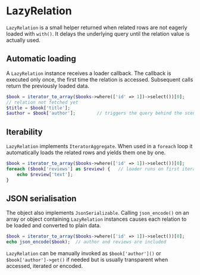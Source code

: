 # LazyRelation

`LazyRelation` is a small helper returned when related rows are not eagerly loaded with `with()`. It delays the underlying query until the relation value is actually used.

## Automatic loading

A `LazyRelation` instance receives a loader callback. The callback is executed only once, the first time the relation is accessed. Subsequent calls return the previously loaded data.

```php
$book = iterator_to_array($books->where(['id' => 1])->select())[0];
// relation not fetched yet
$title = $book['title'];
$author = $book['author'];        // triggers the query behind the scenes
```

## Iterability

`LazyRelation` implements `IteratorAggregate`. When used in a `foreach` loop it automatically loads the related rows and yields them one by one.

```php
$book = iterator_to_array($books->where(['id' => 1])->select())[0];
foreach ($book['reviews'] as $review) {   // loader runs on first iteration
    echo $review['text'];
}
```

## JSON serialisation

The object also implements `JsonSerializable`. Calling `json_encode()` on an array or object containing `LazyRelation` instances causes each relation to be loaded and converted to plain data.

```php
$book = iterator_to_array($books->where(['id' => 1])->select())[0];
echo json_encode($book);  // author and reviews are included
```

`LazyRelation` can be manually invoked as `$book['author']()` or `$book['author']->get()` if needed but is usually transparent when accessed, iterated or encoded.
